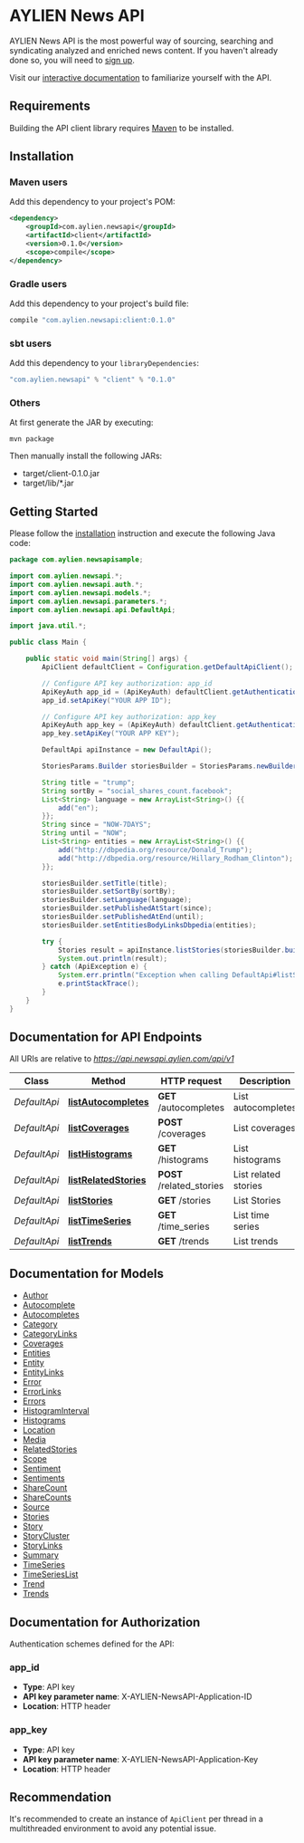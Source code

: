 # AYLIEN News API

AYLIEN News API is the most powerful way of sourcing, searching and syndicating analyzed and enriched news content. If you haven't already done so, you will need to [sign up](https://newsapi.aylien.com/signup).

Visit our [interactive documentation](https://newsapi.aylien.com/docs/#swagger-ui-container) to familiarize yourself with the API.

## Requirements

Building the API client library requires [Maven](https://maven.apache.org/) to be installed.

## Installation

### Maven users

Add this dependency to your project's POM:

```xml
<dependency>
    <groupId>com.aylien.newsapi</groupId>
    <artifactId>client</artifactId>
    <version>0.1.0</version>
    <scope>compile</scope>
</dependency>
```

### Gradle users

Add this dependency to your project's build file:

```groovy
compile "com.aylien.newsapi:client:0.1.0"
```

### sbt users

Add this dependency to your `libraryDependencies`:

```groovy
"com.aylien.newsapi" % "client" % "0.1.0"
```

### Others

At first generate the JAR by executing:

    mvn package

Then manually install the following JARs:

* target/client-0.1.0.jar
* target/lib/*.jar

## Getting Started

Please follow the [installation](#installation) instruction and execute the following Java code:

```java
package com.aylien.newsapisample;

import com.aylien.newsapi.*;
import com.aylien.newsapi.auth.*;
import com.aylien.newsapi.models.*;
import com.aylien.newsapi.parameters.*;
import com.aylien.newsapi.api.DefaultApi;

import java.util.*;

public class Main {

    public static void main(String[] args) {
        ApiClient defaultClient = Configuration.getDefaultApiClient();

        // Configure API key authorization: app_id
        ApiKeyAuth app_id = (ApiKeyAuth) defaultClient.getAuthentication("app_id");
        app_id.setApiKey("YOUR APP ID");

        // Configure API key authorization: app_key
        ApiKeyAuth app_key = (ApiKeyAuth) defaultClient.getAuthentication("app_key");
        app_key.setApiKey("YOUR APP KEY");

        DefaultApi apiInstance = new DefaultApi();

        StoriesParams.Builder storiesBuilder = StoriesParams.newBuilder();

        String title = "trump";
        String sortBy = "social_shares_count.facebook";
        List<String> language = new ArrayList<String>() {{
            add("en");
        }};
        String since = "NOW-7DAYS";
        String until = "NOW";
        List<String> entities = new ArrayList<String>() {{
            add("http://dbpedia.org/resource/Donald_Trump");
            add("http://dbpedia.org/resource/Hillary_Rodham_Clinton");
        }};

        storiesBuilder.setTitle(title);
        storiesBuilder.setSortBy(sortBy);
        storiesBuilder.setLanguage(language);
        storiesBuilder.setPublishedAtStart(since);
        storiesBuilder.setPublishedAtEnd(until);
        storiesBuilder.setEntitiesBodyLinksDbpedia(entities);

        try {
            Stories result = apiInstance.listStories(storiesBuilder.build());
            System.out.println(result);
        } catch (ApiException e) {
            System.err.println("Exception when calling DefaultApi#listStories");
            e.printStackTrace();
        }
    }
}

```

## Documentation for API Endpoints

All URIs are relative to *https://api.newsapi.aylien.com/api/v1*

Class | Method | HTTP request | Description
------------ | ------------- | ------------- | -------------
*DefaultApi* | [**listAutocompletes**](docs/DefaultApi.md#listAutocompletes) | **GET** /autocompletes | List autocompletes
*DefaultApi* | [**listCoverages**](docs/DefaultApi.md#listCoverages) | **POST** /coverages | List coverages
*DefaultApi* | [**listHistograms**](docs/DefaultApi.md#listHistograms) | **GET** /histograms | List histograms
*DefaultApi* | [**listRelatedStories**](docs/DefaultApi.md#listRelatedStories) | **POST** /related_stories | List related stories
*DefaultApi* | [**listStories**](docs/DefaultApi.md#listStories) | **GET** /stories | List Stories
*DefaultApi* | [**listTimeSeries**](docs/DefaultApi.md#listTimeSeries) | **GET** /time_series | List time series
*DefaultApi* | [**listTrends**](docs/DefaultApi.md#listTrends) | **GET** /trends | List trends


## Documentation for Models

 - [Author](docs/Author.md)
 - [Autocomplete](docs/Autocomplete.md)
 - [Autocompletes](docs/Autocompletes.md)
 - [Category](docs/Category.md)
 - [CategoryLinks](docs/CategoryLinks.md)
 - [Coverages](docs/Coverages.md)
 - [Entities](docs/Entities.md)
 - [Entity](docs/Entity.md)
 - [EntityLinks](docs/EntityLinks.md)
 - [Error](docs/Error.md)
 - [ErrorLinks](docs/ErrorLinks.md)
 - [Errors](docs/Errors.md)
 - [HistogramInterval](docs/HistogramInterval.md)
 - [Histograms](docs/Histograms.md)
 - [Location](docs/Location.md)
 - [Media](docs/Media.md)
 - [RelatedStories](docs/RelatedStories.md)
 - [Scope](docs/Scope.md)
 - [Sentiment](docs/Sentiment.md)
 - [Sentiments](docs/Sentiments.md)
 - [ShareCount](docs/ShareCount.md)
 - [ShareCounts](docs/ShareCounts.md)
 - [Source](docs/Source.md)
 - [Stories](docs/Stories.md)
 - [Story](docs/Story.md)
 - [StoryCluster](docs/StoryCluster.md)
 - [StoryLinks](docs/StoryLinks.md)
 - [Summary](docs/Summary.md)
 - [TimeSeries](docs/TimeSeries.md)
 - [TimeSeriesList](docs/TimeSeriesList.md)
 - [Trend](docs/Trend.md)
 - [Trends](docs/Trends.md)


## Documentation for Authorization

Authentication schemes defined for the API:

### app_id

- **Type**: API key
- **API key parameter name**: X-AYLIEN-NewsAPI-Application-ID
- **Location**: HTTP header

### app_key

- **Type**: API key
- **API key parameter name**: X-AYLIEN-NewsAPI-Application-Key
- **Location**: HTTP header



## Recommendation

It's recommended to create an instance of `ApiClient` per thread in a multithreaded environment to avoid any potential issue.
